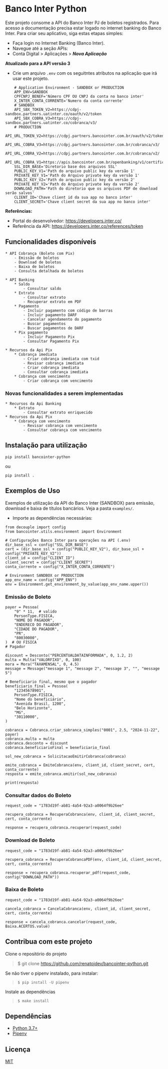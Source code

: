 #  Banco Inter Python
Este projeto consome a API do Banco Inter PJ de boletos registrados. Para acesso a documentação precisa estar logado no internet banking do Banco Inter. Para criar seu aplicativo, siga estas etapas simples:

* Faça login no Internet Banking (Banco Inter).
* Navegue até a seção APIs:
* Conta Digital > Aplicações > <em>**Nova Aplicação**</em>

**Atualizado para a API versão 3**

* Crie um arquivo `.env` com os seguitntes atributos na aplicação que irá usar este projeto.

```
    # Application Environment - SANDBOX or PRODUCTION
    APP_ENV=SANDBOX
    CPFCNPJ_BENEF='Número CPF OU CNPJ da conta no banco inter'
    X_INTER_CONTA_CORRENTE='Numero da conta corrente'
    # SANDBOX
    API_SBX_TOKEN_V2=https://cdpj-sandbox.partners.uatinter.co/oauth/v2/token
    API_SBX_COBRA_V3=https://cdpj-sandbox.partners.uatinter.co/cobranca/v3/
    # PRODUCTION
    API_URL_TOKEN_V2=https://cdpj.partners.bancointer.com.br/oauth/v2/token
    API_URL_COBRA_V3=https://cdpj.partners.bancointer.com.br/cobranca/v3/
    API_URL_COBRA_V2=https://cdpj.partners.bancointer.com.br/cobranca/v2/
    API_URL_COBRA_V1=https://apis.bancointer.com.br/openbanking/v1/certificado/
    SSL_DIR_BASE='Diretorio base dos arquivos SSL'
    PUBLIC_KEY_V1='Path do arquivo public key da versão 1'
    PRIVATE_KEY_V1='Path do Arquivo private key da versão 1'
    PUBLIC_KEY_V2='Path do arquivo public key da versão 2'
    PRIVATE_KEY_V2='Path do Arquivo private key da versão 2'
    DOWNLOAD_PATH='Path do diretorio que os arquivos PDF de download serão salvos'
    CLIENT_ID='Chave client id da sua app no banco inter'
    CLIENT_SECRET='Chave client secret da sua app no banco inter'
```

**Referências:**

* Portal do desenvolvedor: https://developers.inter.co/
* Referência da API: https://developers.inter.co/references/token

##  Funcionalidades disponíveis
    * API Cobrança (Boleto com Pix)
        - Emissão de boletos
        - Download de boletos
        - Baixa de boletos
        - Consulta detalhada de boletos
    
    * API Banking
        * Saldo
            - Consultar saldo
        * Extrato
            - Consultar extrato
            - Recuperar extrato em PDF
        * Pagamento
            - Incluir pagamento com código de barras
            - Incluir pagamento DARF
            - Cancelar agendamento do pagamento
            - Buscar pagamentos
            - Buscar pagamentos de DARF
        * Pix pagamento
            - Incluir Pagamento Pix
            - Consultar Pagamento Pix
    
    * Recursos da Api Pix
        * Cobrança imediata
            - Criar cobrança imediata com txid
            - Revisar cobrança imediata
            - Criar cobrança imediata
            - Consultar cobrança imediata
        * Cobrança com vencimento
            - Criar cobrança com vencimento

###  Novas funcionalidades a serem implementadas
    * Recursos da Api Banking
        * Extrato
            - Consultar extrato enriquecido
    * Recursos da Api Pix
        * Cobrança com vencimento
            - Revisar cobrança com vencimento
            - Consultar cobrança com vencimento

##  Instalação para utilização

```pip install bancointer-python```

ou

```pip install .```

##  Exemplos de Uso
Exemplos de utilização da API do Banco Inter (SANDBOX) para emissão, download e baixa de títulos bancários. Veja a pasta `examples/`.

- Importe as dependências necessárias:

```
from decouple import config
from bancointer.utils.environment import Environment

# Configurações Banco Inter para operações na API (.env)
dir_base_ssl = config("SSL_DIR_BASE")
cert = (dir_base_ssl + config("PUBLIC_KEY_V2"), dir_base_ssl + config("PRIVATE_KEY_V2"))
client_id = config("CLIENT_ID")
client_secret = config("CLIENT_SECRET")
conta_corrente = config("X_INTER_CONTA_CORRENTE")

# Environment SANDBOX or PRODUCTION
app_env_name = config("APP_ENV")
env = Environment.get_environment_by_value(app_env_name.upper())
```

###  Emissão de Boleto
```
payer = Pessoa(
    "9" * 11,  # valido
    PersonType.FISICA,
    "NOME DO PAGADOR",
    "ENDERECO DO PAGADOR",
    "CIDADE DO PAGADOR",
    "PR",
    "80030000",
)  # OU FISICA
# Pagador

discount = Desconto("PERCENTUALDATAINFORMADA", 0, 1.2, 2)
multa = Multa("VALORFIXO", 0, 100)
mora = Mora("TAXAMENSAL", 0, 4.5)
message = Message("message 1", "message 2", "message 3", "", "message 5")

# Beneficiario final, mesmo que o pagador
beneficiario_final = Pessoa(
    "12345678901",
    PersonType.FISICA,
    "Nome do beneficiário",
    "Avenida Brasil, 1200",
    "Belo Horizonte",
    "MG",
    "30110000",
)

cobranca = Cobranca.criar_sobranca_simples("0001", 2.5, "2024-11-22", payer)
cobranca.multa = multa
cobranca.desconto = discount
cobranca.beneficiarioFinal = beneficiario_final

sol_new_cobranca = SolicitacaoEmitirCobranca(cobranca)

emite_cobranca = EmiteCobranca(env, client_id, client_secret, cert, conta_corrente)
resposta = emite_cobranca.emitir(sol_new_cobranca)

print(resposta)
```
### Consultar dados do Boleto
```
request_code = "1783d19f-ab81-4a54-92a3-a0064f9b26ee"

recupera_cobranca = RecuperaCobranca(env, client_id, client_secret, cert, conta_corrente)

response = recupera_cobranca.recuperar(request_code)
```
### Download de Boleto
```
request_code = "1783d19f-ab81-4a54-92a3-a0064f9b26ee"

recupera_cobranca = RecuperaCobrancaPDF(env, client_id, client_secret, cert, conta_corrente)

response = recupera_cobranca.recuperar_pdf(request_code, config("DOWNLOAD_PATH"))
```
### Baixa de Boleto
```
request_code = "1783d19f-ab81-4a54-92a3-a0064f9b26ee"

cancela_cobranca = CancelaCobranca(env, client_id, client_secret, cert, conta_corrente)

response = cancela_cobranca.cancelar(request_code, Baixa.ACERTOS.value)
```
## Contribua com este projeto

Clone o repositório do projeto

> $ git clone https://github.com/renatojdev/bancointer-python.git

Se não tiver o pipenv instalado, para instalar:
> ```$ pip install -U pipenv```

Instale as dependências
> ```$ make install```


## Dependências

- [Python 3.7+](https://www.python.org/downloads/release/python-374/)
- [Pipenv](https://github.com/kennethreitz/pipenv)

## Licença

[MIT](http://en.wikipedia.org/wiki/MIT_License)